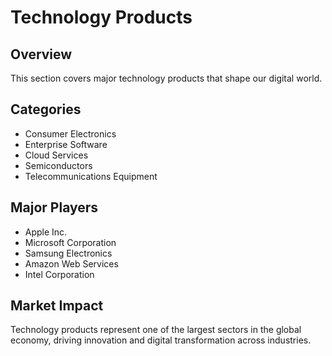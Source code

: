 # Technology Products

## Overview
This section covers major technology products that shape our digital world.

## Categories
- Consumer Electronics
- Enterprise Software
- Cloud Services
- Semiconductors
- Telecommunications Equipment

## Major Players
- Apple Inc.
- Microsoft Corporation
- Samsung Electronics
- Amazon Web Services
- Intel Corporation

## Market Impact
Technology products represent one of the largest sectors in the global economy, driving innovation and digital transformation across industries.

